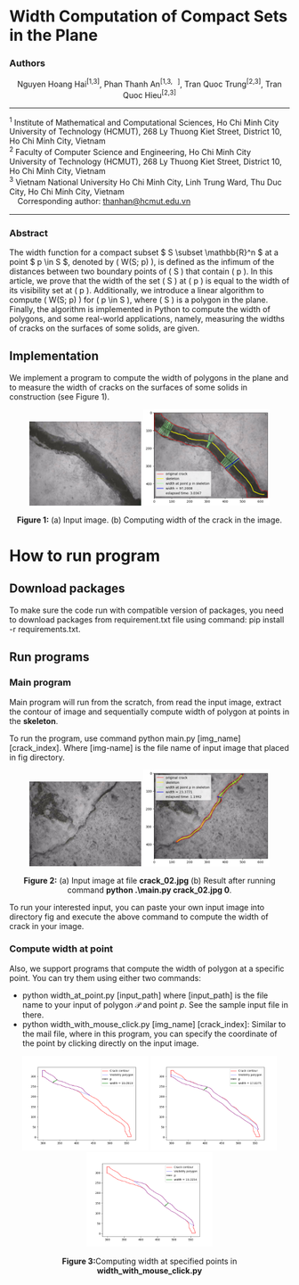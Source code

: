# Width Computation of Compact Sets in the Plane

### Authors

<div style="text-align: center;">
Nguyen Hoang Hai<sup>[1,3]</sup>,  
Phan Thanh An<sup>[1,3,<span style="font-family: FontAwesome;">&#xf0e0;</span>]</sup>,  
Tran Quoc Trung<sup>[2,3]</sup>,  
Tran Quoc Hieu<sup>[2,3]</sup>  
</div>

---

<sup>1</sup> Institute of Mathematical and Computational Sciences, Ho Chi Minh City University of Technology (HCMUT), 268 Ly Thuong Kiet Street, District 10, Ho Chi Minh City, Vietnam  
<sup>2</sup> Faculty of Computer Science and Engineering, Ho Chi Minh City University of Technology (HCMUT), 268 Ly Thuong Kiet Street, District 10, Ho Chi Minh City, Vietnam  
<sup>3</sup> Vietnam National University Ho Chi Minh City, Linh Trung Ward, Thu Duc City, Ho Chi Minh City, Vietnam  
<span style="font-family: FontAwesome;">&#xf0e0;</span> Corresponding author: thanhan@hcmut.edu.vn  

---

### Abstract

The width function for a compact subset $ S \subset \mathbb{R}^n $ at a point $ p \in S $, denoted by \( W(S; p) \), is defined as the infimum of the distances between two boundary points of \( S \) that contain \( p \). In this article, we prove that the width of the set \( S \) at \( p \) is equal to the width of its visibility set at \( p \). Additionally, we introduce a linear algorithm to compute \( W(S; p) \) for \( p \in S \), where \( S \) is a polygon in the plane. Finally, the algorithm is implemented in Python to compute the width of polygons, and some real-world applications, namely, measuring the widths of cracks on the surfaces of some solids, are given.

## Implementation
We implement a program to compute the width of polygons in the plane and to measure the width of cracks on the surfaces of some solids in construction (see Figure 1).

<div style="text-align: center; ">
    <img src="fig/crack_06.jpg" alt="Screenshot" width="40%"/>
    <img src="output/crack_06_accuracy.png" alt="Screenshot" width="45%">
</div>
<div style="text-align: center; ">
    <p><strong>Figure 1:</strong> (a) Input image. (b) Computing width of the crack in the image.</p>
</div>

# How to run program 
## Download packages
To make sure the code run with compatible version of packages, you need to download packages from requirement.txt file using command: pip install -r requirements.txt.

## Run programs
### Main program
Main program will run from the scratch, from read the input image, extract the contour of image and sequentially compute width of polygon at points in the **skeleton**.

To run the program, use command python main.py [img_name] [crack_index]. Where [img-name] is the file name of input image that placed in fig directory.

<div style="text-align: center; justify-content: start;">
    <img src="fig/crack_02.jpg" alt="crack_02" width="40%">
    <img src="output/crack_02_accuracy.png" alt="crack_02_accuracy" width="45%">
</div>
<div style="text-align: center; ">
    <p><strong>Figure 2:</strong> (a) Input image at file <strong>crack_02.jpg</strong> (b) Result after running command <strong>python .\main.py crack_02.jpg 0</strong>.</p>
</div>

To run your interested input, you can paste your own input image into directory fig and execute the above command to compute the width of crack in your image.

### Compute width at point
Also, we support programs that compute the width of polygon at a specific point. You can try them using either two commands:
- python width_at_point.py [input_path] where [input_path] is the file name to your input of polygon $\mathcal{P}$ and point $p$. See the sample input file in there.
- python width_with_mouse_click.py [img_name] [crack_index]: Similar to the mail file, where in this program, you can specify the coordinate of the point by clicking directly on the input image.

<div style="text-align: center; justify-content: start;">
    <img src="output/crack_03_(331.89, 272.94).png" alt="crack_03_(331.89, 272.94)" width="45%">
    <img src="output/crack_03_(403.63, 242.58).png" alt="crack_03_(403.63, 242.58)" width="45%">
    <img src="output/crack_03_(475.36, 140.59).png" alt="crack_03_(475.36, 140.59)" width="45%">
</div>
<div style="text-align: center; ">
    <p><strong>Figure 3:</strong>Computing width at specified points in <strong>width_with_mouse_click.py</strong></p>
</div>
